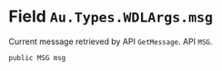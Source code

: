 # Field `Au.Types.WDLArgs.msg`

Current message retrieved by API `GetMessage`. API `MSG`.

```
public MSG msg
```